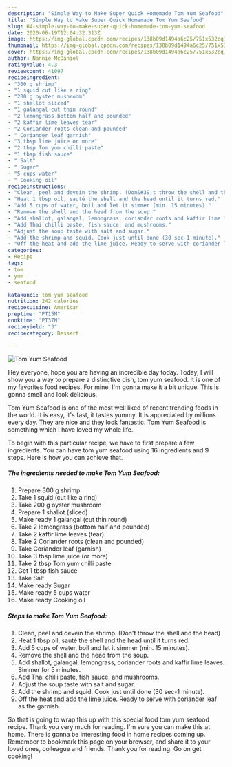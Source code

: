 ```yaml
---
description: "Simple Way to Make Super Quick Homemade Tom Yum Seafood"
title: "Simple Way to Make Super Quick Homemade Tom Yum Seafood"
slug: 64-simple-way-to-make-super-quick-homemade-tom-yum-seafood
date: 2020-06-19T12:04:32.313Z
image: https://img-global.cpcdn.com/recipes/138b09d1494a6c25/751x532cq70/tom-yum-seafood-recipe-main-photo.jpg
thumbnail: https://img-global.cpcdn.com/recipes/138b09d1494a6c25/751x532cq70/tom-yum-seafood-recipe-main-photo.jpg
cover: https://img-global.cpcdn.com/recipes/138b09d1494a6c25/751x532cq70/tom-yum-seafood-recipe-main-photo.jpg
author: Nannie McDaniel
ratingvalue: 4.3
reviewcount: 41097
recipeingredient:
- "300 g shrimp"
- "1 squid cut like a ring"
- "200 g oyster mushroom"
- "1 shallot sliced"
- "1 galangal cut thin round"
- "2 lemongrass bottom half and pounded"
- "2 kaffir lime leaves tear"
- "2 Coriander roots clean and pounded"
- " Coriander leaf garnish"
- "3 tbsp lime juice or more"
- "2 tbsp Tom yum chilli paste"
- "1 tbsp fish sauce"
- " Salt"
- " Sugar"
- "5 cups water"
- " Cooking oil"
recipeinstructions:
- "Clean, peel and devein the shrimp. (Don&#39;t throw the shell and the head)"
- "Heat 1 tbsp oil, sauté the shell and the head until it turns red."
- "Add 5 cups of water, boil and let it simmer (min. 15 minutes)."
- "Remove the shell and the head from the soup."
- "Add shallot, galangal, lemongrass, coriander roots and kaffir lime leaves. Simmer for 5 minutes."
- "Add Thai chilli paste, fish sauce, and mushrooms."
- "Adjust the soup taste with salt and sugar."
- "Add the shrimp and squid. Cook just until done (30 sec-1 minute)."
- "Off the heat and add the lime juice. Ready to serve with coriander leaf as the garnish."
categories:
- Recipe
tags:
- tom
- yum
- seafood

katakunci: tom yum seafood 
nutrition: 242 calories
recipecuisine: American
preptime: "PT15M"
cooktime: "PT37M"
recipeyield: "3"
recipecategory: Dessert

---
```



![Tom Yum Seafood](https://img-global.cpcdn.com/recipes/138b09d1494a6c25/751x532cq70/tom-yum-seafood-recipe-main-photo.jpg)

Hey everyone, hope you are having an incredible day today. Today, I will show you a way to prepare a distinctive dish, tom yum seafood. It is one of my favorites food recipes. For mine, I'm gonna make it a bit unique. This is gonna smell and look delicious.



Tom Yum Seafood is one of the most well liked of recent trending foods in the world. It is easy, it's fast, it tastes yummy. It is appreciated by millions every day. They are nice and they look fantastic. Tom Yum Seafood is something which I have loved my whole life.


To begin with this particular recipe, we have to first prepare a few ingredients. You can have tom yum seafood using 16 ingredients and 9 steps. Here is how you can achieve that.

<!--inarticleads1-->

##### The ingredients needed to make Tom Yum Seafood:

1. Prepare 300 g shrimp
1. Take 1 squid (cut like a ring)
1. Take 200 g oyster mushroom
1. Prepare 1 shallot (sliced)
1. Make ready 1 galangal (cut thin round)
1. Take 2 lemongrass (bottom half and pounded)
1. Take 2 kaffir lime leaves (tear)
1. Take 2 Coriander roots (clean and pounded)
1. Take  Coriander leaf (garnish)
1. Take 3 tbsp lime juice (or more)
1. Take 2 tbsp Tom yum chilli paste
1. Get 1 tbsp fish sauce
1. Take  Salt
1. Make ready  Sugar
1. Make ready 5 cups water
1. Make ready  Cooking oil




<!--inarticleads2-->

##### Steps to make Tom Yum Seafood:

1. Clean, peel and devein the shrimp. (Don&#39;t throw the shell and the head)
1. Heat 1 tbsp oil, sauté the shell and the head until it turns red.
1. Add 5 cups of water, boil and let it simmer (min. 15 minutes).
1. Remove the shell and the head from the soup.
1. Add shallot, galangal, lemongrass, coriander roots and kaffir lime leaves. Simmer for 5 minutes.
1. Add Thai chilli paste, fish sauce, and mushrooms.
1. Adjust the soup taste with salt and sugar.
1. Add the shrimp and squid. Cook just until done (30 sec-1 minute).
1. Off the heat and add the lime juice. Ready to serve with coriander leaf as the garnish.




So that is going to wrap this up with this special food tom yum seafood recipe. Thank you very much for reading. I'm sure you can make this at home. There is gonna be interesting food in home recipes coming up. Remember to bookmark this page on your browser, and share it to your loved ones, colleague and friends. Thank you for reading. Go on get cooking!

